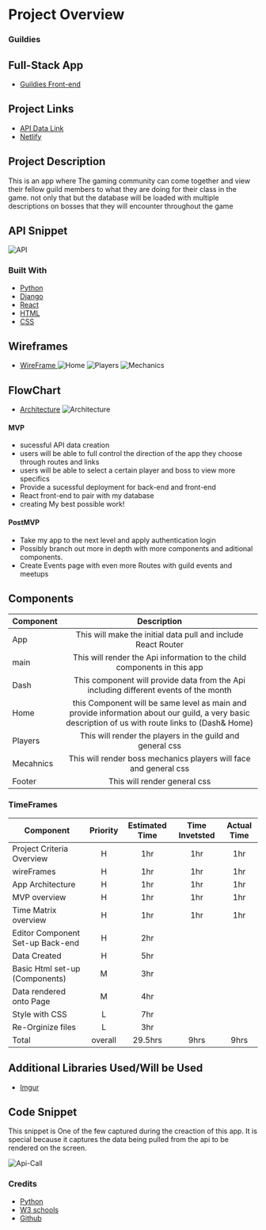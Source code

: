 # Project Overview
### Guildies 
## Full-Stack App
- [Guildies Front-end](https://github.comScottBeverlyFull-Stack-SE-Capstone-Front-end/blob/master/README.md)


## Project Links

- [API Data Link](Backend-not-deployed)
- [Netlify](front-end-not-deployed)

## Project Description

This is an app where The gaming community can come together and view their fellow guild members to what they are doing for their class in the game. not only that but the database will be loaded with multiple descriptions on bosses that they will encounter throughout the game 
## API Snippet

![API](https://i.imgur.com/ypDkIM6.png)



### Built With
- [Python](https://www.python.org/)
- [Django](https://www.djangoproject.com/)
- [React](https://reactjs.org/)
- [HTML](https://www.w3schools.com/html/)
- [CSS](https://www.w3schools.com/css/css_intro.asp)



## Wireframes
- [WireFrame ](https://wireframepro.mockflow.com/view/Mf67811f7bed7c36d6dce5fdc8cd1719d1588953082681)
![Home](https://i.imgur.com/9ELZu5H.png)
![Players](https://i.imgur.com/DVyWVwQ.png)
![Mechanics](https://i.imgur.com/gco3XWM.png)

## FlowChart
- [Architecture](https://drive.google.com/file/d/1RXtuJhg-JWalxV4UHbttYgsBgpPcWLLf/view?usp=sharing)
![Architecture](https://i.imgur.com/J3VhJKz.png)

#### MVP 
- sucessful API data creation
- users will be able to full control the direction of the app they choose through routes and links
- users will be able to select a certain player and boss to view more specifics
- Provide a sucessful deployment for back-end and front-end
- React front-end to pair with my database
- creating My best possible work!

#### PostMVP 
- Take my app to the next level and apply authentication login
- Possibly branch out more in depth with more components and aditional components.  
- Create Events page with even more Routes with guild events and meetups 

## Components

| Component | Description | 
| --- | :---: |  
| App | This will make the initial data pull and include React Router| 
| main | This will render the Api information to the child components in this app |
| Dash| This component will provide data from the Api including different events of the month |
| Home | this Component will be same level as main and provide information about our guild,  a very basic description of us with route links to (Dash& Home) |
| Players| This will render the players in the guild and  general css| 
| Mecahnics | This will render boss mechanics players will face and general css| 
| Footer | This will render general css| 



### TimeFrames

| Component | Priority | Estimated Time | Time Invetsted | Actual Time |
| --- | :---: |  :---: | :---: | :---: |
| Project Criteria Overview | H | 1hr| 1hr | 1hr |
| wireFrames | H | 1hr | 1hr | 1hr |
| App Architecture | H | 1hr | 1hr | 1hr |
| MVP overview | H | 1hr | 1hr | 1hr |
| Time Matrix overview | H | 1hr | 1hr | 1hr |
| Editor Component Set-up Back-end | H | 2hr |  |  |
| Data Created | H | 5hr |  |  |
| Basic Html set-up (Components) | M | 3hr |  |  |
| Data rendered onto Page | M | 4hr |  |  |
| Style with CSS | L | 7hr |  |  |
| Re-Orginize files | L | 3hr |  |  |
| Total | overall | 29.5hrs | 9hrs | 9hrs |

## Additional Libraries Used/Will be Used
 - [Imgur](https://imgur.com/)

## Code Snippet
 

This snippet is One of the few captured during the creaction of this app. 
It is special because it captures the data being pulled from the api 
to be rendered on the screen. 


![Api-Call](https://i.imgur.com/Lzz1Xbm.png)




### Credits

- [Python](https://www.python.org/)
- [W3 schools](https://www.w3schools.com/)
- [Github](https://github.com/)


